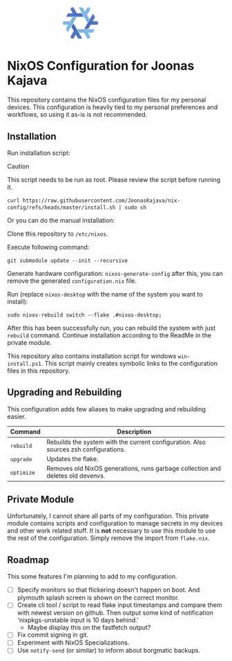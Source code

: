 <div align="center">
  <img src=".github/NixOS_logo.svg" alt="NixOS Logo" width="256"/>
</div>

# NixOS Configuration for Joonas Kajava

<p>
  This repository contains the NixOS configuration files for my personal devices.
  This configuration is heavily tied to my personal preferences and workflows, so using it as-is is not recommended.
</p>

## Installation

Run installation script:

> [!CAUTION]
> This script needs to be run as root. Please review the script before running
> it.

```shell
curl https://raw.githubusercontent.com/JoonasKajava/nix-config/refs/heads/master/install.sh | sudo sh
```

Or you can do the manual installation:

Clone this repository to `/etc/nixos`.

Execute following command:

```shell
git submodule update --init --recursive
```

Generate hardware configuration: `nixos-generate-config` after this, you can
remove the generated `configuration.nix` file.

Run (replace `nixos-desktop` with the name of the system you want to install):

```shell
sudo nixos-rebuild switch --flake .#nixos-desktop;
```

After this has been successfully run, you can rebuild the system with just
`rebuild` command. Continue installation according to the ReadMe in the private
module.

This repository also contains installation script for windows `win-install.ps1`.
This script mainly creates symbolic links to the configuration files in this
repository.

## Upgrading and Rebuilding

This configuration adds few aliases to make upgrading and rebuilding easier.

| Command    | Description                                                                          |
| ---------- | ------------------------------------------------------------------------------------ |
| `rebuild`  | Rebuilds the system with the current configuration. Also sources zsh configurations. |
| `upgrade`  | Updates the flake.                                                                   |
| `optimize` | Removes old NixOS generations, runs garbage collection and deletes old devenvs.      |

## Private Module

Unfortunately, I cannot share all parts of my configuration. This private module
contains scripts and configuration to manage secrets in my devices and other
work related stuff. It is **not** necessary to use this module to use the rest
of the configuration. Simply remove the import from `flake.nix`.

## Roadmap

This some features I'm planning to add to my configuration.

- [ ] Specify monitors so that flickering doesn't happen on boot. And plymouth
      splash screen is shown on the correct monitor.
- [ ] Create cli tool / script to read flake input timestamps and compare them
      with newest version on github. Then output some kind of notification
      'nixpkgs-unstable input is 10 days behind.'
  - Maybe display this on the fastfetch output?
- [ ] Fix commit signing in git.
- [ ] Experiment with NixOS Specializations.
- [ ] Use `notify-send` (or similar) to inform about borgmatic backups.
